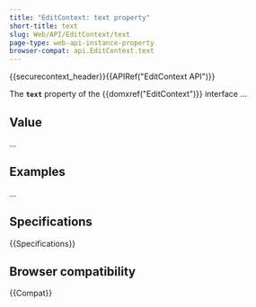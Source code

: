 ```yaml
---
title: "EditContext: text property"
short-title: text
slug: Web/API/EditContext/text
page-type: web-api-instance-property
browser-compat: api.EditContext.text
---
```


{{securecontext_header}}{{APIRef("EditContext API")}}

The **`text`** property of the {{domxref("EditContext")}} interface ...

## Value

...

## Examples

...

## Specifications

{{Specifications}}

## Browser compatibility

{{Compat}}
